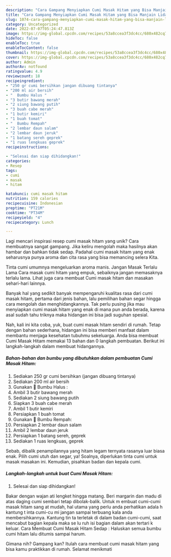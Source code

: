 ```yaml
---
description: "Cara Gampang Menyiapkan Cumi Masak Hitam yang Bisa Manjain Lidah"
title: "Cara Gampang Menyiapkan Cumi Masak Hitam yang Bisa Manjain Lidah"
slug: 1074-cara-gampang-menyiapkan-cumi-masak-hitam-yang-bisa-manjain-lidah
category: Uncategorized
date: 2022-07-07T05:24:47.813Z
image: https://img-global.cpcdn.com/recipes/53a8ccea3f3dc4cc/680x482cq70/cumi-masak-hitam-foto-resep-utama.jpg
hideToc: false
enableToc: true
enableTocContent: false
thumbnail: https://img-global.cpcdn.com/recipes/53a8ccea3f3dc4cc/680x482cq70/cumi-masak-hitam-foto-resep-utama.jpg
cover: https://img-global.cpcdn.com/recipes/53a8ccea3f3dc4cc/680x482cq70/cumi-masak-hitam-foto-resep-utama.jpg
author: Admin
authorAv: notfound
ratingvalue: 4.9
reviewcount: 18
recipeingredient:
- "250 gr cumi bersihkan jangan dibuang tintanya"
- "200 ml air bersih"
- "  Bumbu Halus "
- "3 butir bawang merah"
- "2 siung bawang putih"
- "3 buah cabe merah"
- "1 butir kemiri"
- "1 buah tomat"
- "  Bumbu Rempah"
- "2 lembar daun salam"
- "2 lembar daun jeruk"
- "1 batang sereh geprek"
- "1 ruas lengkuas geprek"
recipeinstructions:

- "Selesai dan siap dihidangkan!"
categories:
- Resep
tags:
- cumi
- masak
- hitam

katakunci: cumi masak hitam 
nutrition: 159 calories
recipecuisine: Indonesian
preptime: "PT21M"
cooktime: "PT34M"
recipeyield: "4"
recipecategory: Lunch

---
```





Lagi mencari inspirasi resep cumi masak hitam yang unik? Cara membuatnya sangat gampang. Jika keliru mengolah maka hasilnya akan hambar dan bahkan tidak sedap. Padahal cumi masak hitam yang enak seharusnya punya aroma dan cita rasa yang bisa memancing selera Kita.





Tinta cumi umumnya mengeluarkan aroma manis. Jangan Masak Terlalu Lama Cara masak cumi hitam yang empuk, sebaiknya jangan memasaknya terlalu lama. Lihat juga cara membuat Cumi masak hitam dan masakan sehari-hari lainnya.

Banyak hal yang sedikit banyak mempengaruhi kualitas rasa dari cumi masak hitam, pertama dari jenis bahan, lalu pemilihan bahan segar hingga cara mengolah dan menghidangkannya. Tak perlu pusing jika mau menyiapkan cumi masak hitam yang enak di mana pun anda berada, karena asal sudah tahu triknya maka hidangan ini bisa jadi suguhan spesial.






Nah, kali ini kita coba, yuk, buat cumi masak hitam sendiri di rumah. Tetap dengan bahan sederhana, hidangan ini bisa memberi manfaat dalam membantu menjaga kesehatan tubuhmu sekeluarga. Anda bisa membuat Cumi Masak Hitam memakai 13 bahan dan 0 langkah pembuatan. Berikut ini langkah-langkah dalam membuat hidangannya.

<!--inarticleads1-->

##### Bahan-bahan dan bumbu yang dibutuhkan dalam pembuatan Cumi Masak Hitam:

1. Sediakan 250 gr cumi bersihkan (jangan dibuang tintanya)
1. Sediakan 200 ml air bersih
1. Gunakan  🧄 Bumbu Halus :
1. Ambil 3 butir bawang merah
1. Sediakan 2 siung bawang putih
1. Siapkan 3 buah cabe merah
1. Ambil 1 butir kemiri
1. Persiapkan 1 buah tomat
1. Gunakan  🌱 Bumbu Rempah:
1. Persiapkan 2 lembar daun salam
1. Ambil 2 lembar daun jeruk
1. Persiapkan 1 batang sereh, geprek
1. Sediakan 1 ruas lengkuas, geprek


Sebab, dibalik penampilannya yang hitam legam ternyata rasanya luar biasa enak. Pilih cumi utuh dan segar, ya! Soalnya, diperlukan tinta cumi untuk masak masakan ini. Kemudian, pisahkan badan dan kepala cumi. 

<!--inarticleads2-->

##### Langkah-langkah untuk buat Cumi Masak Hitam:


1. Selesai dan siap dihidangkan!

Bakar dengan wajan ati lengket hingga matang. Beri margarin dan madu di atas daging cumi sembari tetap dibolak-balik. Untuk m embuat cumi-cumi masak hitam sang at mudah, hal utama yang perlu anda perhatikan adala h kantung t inta cumi-cu mi jangan sampai terbuang kala anda membersihkannya. Kantung tin ta terletak di dalam badan cumi-cumi, saat mencabut bagian kepala maka se lu ruh isi bagian dalam akan tertari k keluar. Cara Membuat Cumi Masak Hitam Sedap : Haluskan semua bumbu cumi hitam lalu ditumis sampai harum. 

Gimana nih? Gampang kan? Itulah cara membuat cumi masak hitam yang bisa kamu praktikkan di rumah. Selamat menikmati
